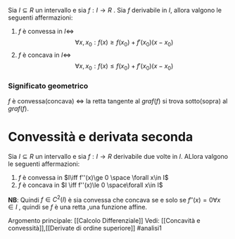 Sia $I\subseteq R$ un intervallo e sia $f:I\to R$ .
Sia $f$ derivabile in $I$, allora valgono le seguenti affermazioni:
1) $f$ è convessa in $I \iff$ $$\forall x,x_{0}: f(x)\ge f(x_{0})+f'(x_{0})(x-x_{0})$$
2) $f$ è concava in $I \iff$ $$\forall x,x_{0}: f(x)\le f(x_{0})+f'(x_{0})(x-x_{0})$$
### Significato geometrico
$f$ è convessa(concava) $\iff$ la retta tangente al $graf(f)$ si trova sotto(sopra) al $graf(f)$.

# Convessità e derivata seconda

Sia $I\subseteq R$ un intervallo e sia $f:I\to R$ derivabile due volte in $I$. 
ALlora valgono le seguenti affermazioni:
1) $f$ è convessa in $I\iff f''(x)\ge 0 \space \forall x\in I$ 
2) $f$ è concava in $I \iff f''(x)\le 0 \space\forall x\in I$ 

**NB**: Quindi $f\in C^{2}(I)$ è sia convessa che concava se e solo se $f''(x)=0\forall x\in I$ , quindi se $f$ è una retta ,una funzione affine. 

Argomento principale: [[Calcolo Differenziale]]
Vedi: [[Concavità e convessità]],[[Derivate di ordine superiore]]
#analisi1 